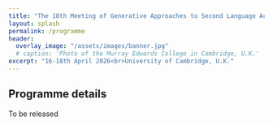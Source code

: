 ```yaml
---
title: "The 18th Meeting of Generative Approaches to Second Language Acquisition"
layout: splash
permalink: /programme
header:
  overlay_image: "/assets/images/banner.jpg"
  # caption: 'Photo of the Murray Edwards College in Cambridge, U.K.'
excerpt: "16-18th April 2026<br>University of Cambridge, U.K."
---
```


## Programme details

To be released
